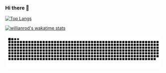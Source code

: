 ### Hi there 👋
[![Top Langs](https://github-readme-stats.vercel.app/api/top-langs/?username=Tinka8&layout=compact&theme=dark)](https://github.com/Tinka8/github-readme-stats)

[![willianrod's wakatime stats](https://github-readme-stats.vercel.app/api/wakatime?username=Tinka8)](https://github.com/Tinka8/github-readme-stats)



![snake svg](https://github.com/Tinka8/Tinka8/blob/output/github-contribution-grid-snake.svg)




<!--
**Tinka8/Tinka8** is a ✨ _special_ ✨ repository because its `README.md` (this file) appears on your GitHub profile.

Here are some ideas to get you started:

- 🔭 I’m currently working on ...
- 🌱 I’m currently learning ...
- 👯 I’m looking to collaborate on ...
- 🤔 I’m looking for help with ...
- 💬 Ask me about ...
- 📫 How to reach me: ...
- 😄 Pronouns: ...
- ⚡ Fun fact: ...
-->
